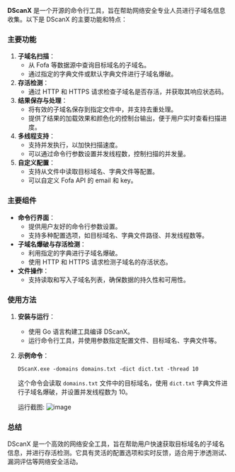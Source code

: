 **DScanX** 是一个开源的命令行工具，旨在帮助网络安全专业人员进行子域名信息收集。以下是 DScanX 的主要功能和特点：

### 主要功能

1. **子域名扫描**：
   - 从 Fofa 等数据源中查询目标域名的子域名。
   - 通过指定的字典文件或默认字典文件进行子域名爆破。
2. **存活检测**：
   - 通过 HTTP 和 HTTPS 请求检查子域名是否存活，并获取其响应状态码。
3. **结果保存与处理**：
   - 将有效的子域名保存到指定文件中，并支持去重处理。
   - 提供了结果的加载效果和颜色化的控制台输出，便于用户实时查看扫描进度。
4. **多线程支持**：
   - 支持并发执行，以加快扫描速度。
   - 可以通过命令行参数设置并发线程数，控制扫描的并发量。
5. **自定义配置**：
   - 支持从文件中读取目标域名、字典文件等配置。
   - 可以自定义 Fofa API 的 email 和 key。

### 主要组件

- **命令行界面**：
  - 提供用户友好的命令行参数设置。
  - 支持多种配置选项，如目标域名、字典文件路径、并发线程数等。
- **子域名爆破与存活检测**：
  - 利用指定的字典进行子域名爆破。
  - 使用 HTTP 和 HTTPS 请求检测子域名的存活状态。
- **文件操作**：
  - 支持读取和写入子域名列表，确保数据的持久性和可用性。

### 使用方法

1. **安装与运行**：

   - 使用 Go 语言构建工具编译 DScanX。
   - 运行命令行工具，并使用参数指定配置文件、目标域名、字典文件等。

2. **示例命令**：

   ```
   DScanX.exe -domains domains.txt -dict dict.txt -thread 10
   ```

   这个命令会读取 `domains.txt` 文件中的目标域名，使用 `dict.txt` 字典文件进行子域名爆破，并设置并发线程数为 10。

   运行截图:
   ![image](https://github.com/user-attachments/assets/6b8a27c4-5c5b-4ef9-a3de-c3aa580dcd6f)

### 总结

DScanX 是一个高效的网络安全工具，旨在帮助用户快速获取目标域名的子域名信息，并进行存活检测。它具有灵活的配置选项和实时反馈，适合用于渗透测试、漏洞评估等网络安全活动。
